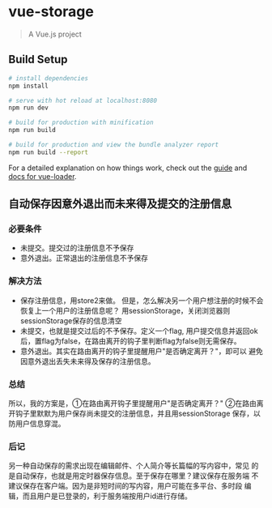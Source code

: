 # vue-storage

> A Vue.js project

## Build Setup

``` bash
# install dependencies
npm install

# serve with hot reload at localhost:8080
npm run dev

# build for production with minification
npm run build

# build for production and view the bundle analyzer report
npm run build --report
```

For a detailed explanation on how things work, check out the [guide](http://vuejs-templates.github.io/webpack/) and [docs for vue-loader](http://vuejs.github.io/vue-loader).


## 自动保存因意外退出而未来得及提交的注册信息

### 必要条件
* 未提交。提交过的注册信息不予保存
* 意外退出。正常退出的注册信息不予保存

### 解决方法
* 保存注册信息，用store2来做。
但是，怎么解决另一个用户想注册的时候不会恢复上一个用户的注册信息呢？
用sessionStorage，关闭浏览器则sessionStorage保存的信息清空
* 未提交，也就是提交过后的不予保存。定义一个flag, 用户提交信息并返回ok
后，置flag为false，在路由离开的钩子里判断flag为false则无需保存。
* 意外退出。其实在路由离开的钩子里提醒用户"是否确定离开？"，即可以
避免因意外退出丢失未来得及保存的注册信息。

### 总结
所以，我的方案是，①在路由离开钩子里提醒用户"是否确定离开？"
②在路由离开钩子里默默为用户保存尚未提交的注册信息，并且用sessionStorage
保存，以防用户信息穿混。

### 后记
另一种自动保存的需求出现在编辑邮件、个人简介等长篇幅的写内容中，常见
的是自动保存，也就是用定时器保存信息。至于保存在哪里？建议保存在服务端
不建议保存在客户端。因为是非短时间的写内容，用户可能在多平台、多时段
编辑，而且用户是已登录的，利于服务端按用户id进行存储。
